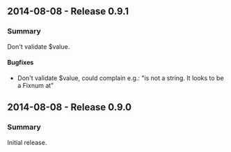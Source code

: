 ## 2014-08-08 - Release 0.9.1

### Summary

Don't validate $value.

#### Bugfixes

- Don't validate $value, could complain e.g.: "is not a string.  It looks to be a Fixnum at"

## 2014-08-08 - Release 0.9.0

### Summary

Initial release.
